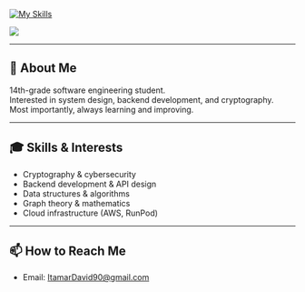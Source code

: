 [![My Skills](https://skillicons.dev/icons?i=python,java,go,c,cs,cmake,fastapi,mysql,redis,aws,docker,arch,git,vscode)](https://skillicons.dev)


![](https://github-readme-stats.vercel.app/api/top-langs/?username=Itapit&theme=holi&hide_border=false&include_all_commits=false&count_private=false&layout=compact)

---

## 💫 About Me
14th-grade software engineering student.<br>
Interested in system design, backend development, and cryptography.<br>
Most importantly, always learning and improving.

---

## 🎓 Skills & Interests
- Cryptography & cybersecurity
- Backend development & API design
- Data structures & algorithms
- Graph theory & mathematics
- Cloud infrastructure (AWS, RunPod)

---

## 📫 How to Reach Me
- Email: ItamarDavid90@gmail.com
